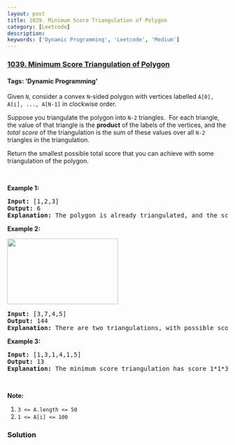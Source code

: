 ```yaml
---
layout: post
title: 1039. Minimum Score Triangulation of Polygon
category: [Leetcode]
description: 
keywords: ['Dynamic Programming', 'Leetcode', 'Medium']
---
```

### [1039. Minimum Score Triangulation of Polygon](https://leetcode.com/problems/minimum-score-triangulation-of-polygon)

#### Tags: 'Dynamic Programming'

<div class="content__u3I1 question-content__JfgR"><div><p>Given <code>N</code>, consider a convex <code>N</code>-sided polygon with vertices labelled <code>A[0], A[i], ..., A[N-1]</code> in clockwise order.</p>
<p>Suppose you triangulate the polygon into <code>N-2</code> triangles.  For each triangle, the value of that triangle is the <strong>product</strong> of the labels of the vertices, and the <em>total score</em> of the triangulation is the sum of these values over all <code>N-2</code> triangles in the triangulation.</p>
<p>Return the smallest possible total score that you can achieve with some triangulation of the polygon.</p>
<p> </p>
<ol>
</ol>
<div>
<p><strong>Example 1:</strong></p>
<pre><strong>Input: </strong><span id="example-input-1-1">[1,2,3]</span>
<strong>Output: </strong><span id="example-output-1">6</span>
<strong>Explanation: </strong>The polygon is already triangulated, and the score of the only triangle is 6.
</pre>
<div>
<p><strong>Example 2:</strong></p>
<p><img alt="" src="https://assets.leetcode.com/uploads/2019/05/01/minimum-score-triangulation-of-polygon-1.png" style="width: 253px; height: 150px;"/></p>
<pre><strong>Input: </strong><span id="example-input-2-1">[3,7,4,5]</span>
<strong>Output: </strong><span id="example-output-2">144</span>
<strong>Explanation: </strong>There are two triangulations, with possible scores: 3*7*5 + 4*5*7 = 245, or 3*4*5 + 3*4*7 = 144.  The minimum score is 144.
</pre>
<div>
<p><strong>Example 3:</strong></p>
<pre><strong>Input: </strong><span id="example-input-3-1">[1,3,1,4,1,5]</span>
<strong>Output: </strong><span id="example-output-3">13</span>
<strong>Explanation: </strong>The minimum score triangulation has score 1*1*3 + 1*1*4 + 1*1*5 + 1*1*1 = 13.
</pre>
<p> </p>
<p><strong>Note:</strong></p>
<ol>
<li><code>3 &lt;= A.length &lt;= 50</code></li>
<li><code>1 &lt;= A[i] &lt;= 100</code></li>
</ol>
</div>
</div>
</div></div></div>

### Solution
